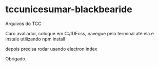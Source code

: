 # tccunicesumar-blackbearide
Arquivos do TCC

Caro avaliador, coloque em C:/IDEcss, navegue pelo terminal até ela e instale utilizando npm install 

depois precisa rodar usando electron index

Obrigado. 
